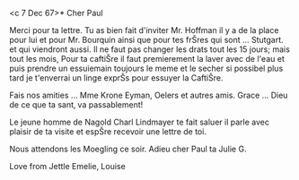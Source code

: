  <c 7 Dec 67>*
Cher Paul

Merci pour ta lettre. Tu as bien fait d'inviter Mr. Hoffman il y a de la place pour lui et pour Mr. Bourquin ainsi que pour tes frŠres qui sont … Stutgart. et qui viendront aussi. Il ne faut pas changer les drats tout les 15 jours; mais tout les mois, Pour ta caftiŠre il faut premierement la laver avec de l'eau et puis prendre un essuiemain toujours le meme et le secher si possibel plus tard je t'enverrai un linge exprŠs pour essuyer la CaftiŠre.

Fais nos amities … Mme Krone Eyman, Oelers et autres amis. Grace … Dieu de ce que ta sant‚ va passablement!

Le jeune homme de Nagold Charl Lindmayer te fait saluer il parle avec plaisir de ta visite et espŠre recevoir une lettre de toi.

Nous attendons les Moegling ce soir. Adieu cher Paul
 ta Julie G.

Love from Jettle Emelie, Louise

